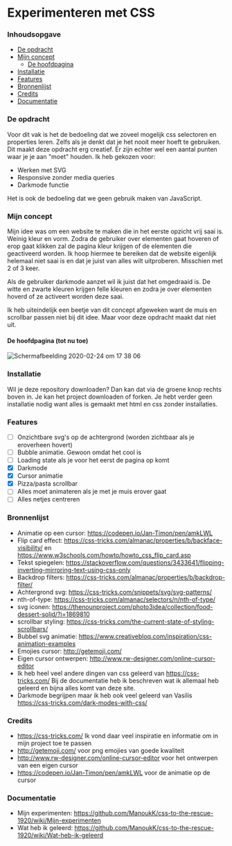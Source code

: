 # Experimenteren met CSS

### Inhoudsopgave 
* [De opdracht](#De-opdracht)
* [Mijn concept](#Mijn-concept)
   * [De hoofdpagina](#De-hoofdpagina-(tot-nu-toe))
* [Installatie](#Installatie)
* [Features](#Features)
* [Bronnenlijst](#Bronnenlijst)
* [Credits](#Credits)
* [Documentatie](#Documentatie)

### De opdracht 
Voor dit vak is het de bedoeling dat we zoveel mogelijk css selectoren en properties leren. Zelfs als je denkt dat je het nooit meer hoeft te gebruiken. Dit maakt deze opdracht erg creatief. Er zijn echter wel een aantal punten waar je je aan "moet" houden. Ik heb gekozen voor: 

- Werken met SVG
- Responsive zonder media queries
- Darkmode functie

Het is ook de bedoeling dat we geen gebruik maken van JavaScript.

### Mijn concept 
Mijn idee was om een website te maken die in het eerste opzicht vrij saai is. Weinig kleur en vorm. Zodra de gebruiker over elementen gaat hoveren of erop gaat klikken zal de pagina kleur krijgen of de elementen die geactiveerd worden. Ik hoop hiermee te bereiken dat de website eigenlijk helemaal niet saai is en dat je juist van alles wilt uitproberen. Misschien met 2 of 3 keer. 

Als de gebruiker darkmode aanzet wil ik juist dat het omgedraaid is. De witte en zwarte kleuren krijgen felle kleuren en zodra je over elementen hoverd of ze activeert worden deze saai.

Ik heb uiteindelijk een beetje van dit concept afgeweken want de muis en scrollbar passen niet bij dit idee. Maar voor deze opdracht maakt dat niet uit. 

#### De hoofdpagina (tot nu toe)
![Schermafbeelding 2020-02-24 om 17 38 06](https://user-images.githubusercontent.com/45541885/75171786-7ae18900-572c-11ea-8c2d-b9cdf49588f4.png)

### Installatie
Wil je deze repository downloaden? Dan kan dat via de groene knop rechts boven in. Je kan het project downloaden of forken. Je hebt verder geen installatie nodig want alles is gemaakt met html en css zonder installaties. 

### Features 
- [ ] Onzichtbare svg's op de achtergrond (worden zichtbaar als je eroverheen hovert)
- [ ] Bubble animatie. Gewoon omdat het cool is
- [ ] Loading state als je voor het eerst de pagina op komt
- [x] Darkmode 
- [x] Cursor animatie
- [x] Pizza/pasta scrollbar
- [ ] Alles moet animateren als je met je muis erover gaat
- [ ] Alles netjes centreren
 
### Bronnenlijst
- Animatie op een cursor: https://codepen.io/Jan-Timon/pen/amkLWL
- Flip card effect: https://css-tricks.com/almanac/properties/b/backface-visibility/ en https://www.w3schools.com/howto/howto_css_flip_card.asp
- Tekst spiegelen: https://stackoverflow.com/questions/3433641/flipping-inverting-mirroring-text-using-css-only
- Backdrop filters: https://css-tricks.com/almanac/properties/b/backdrop-filter/
- Achtergrond svg: https://css-tricks.com/snippets/svg/svg-patterns/
- nth-of-type: https://css-tricks.com/almanac/selectors/n/nth-of-type/
- svg iconen: https://thenounproject.com/photo3idea/collection/food-dessert-solid/?i=1869810
- scrollbar styling: https://css-tricks.com/the-current-state-of-styling-scrollbars/
- Bubbel svg animatie: https://www.creativebloq.com/inspiration/css-animation-examples
- Emojies cursor: http://getemoji.com/
- Eigen cursor ontwerpen: http://www.rw-designer.com/online-cursor-editor
- Ik heb heel veel andere dingen van css geleerd van https://css-tricks.com/ Bij de documentatie heb ik beschreven wat ik allemaal heb geleerd en bijna alles komt van deze site. 
- Darkmode begrijpen maar ik heb ook veel geleerd van Vasilis https://css-tricks.com/dark-modes-with-css/

### Credits
- https://css-tricks.com/ Ik vond daar veel inspiratie en informatie om in mijn project toe te passen
- http://getemoji.com/ voor png emojies van goede kwaliteit 
- http://www.rw-designer.com/online-cursor-editor voor het ontwerpen van een eigen cursor
- https://codepen.io/Jan-Timon/pen/amkLWL voor de animatie op de cursor

### Documentatie 
- Mijn experimenten: https://github.com/ManoukK/css-to-the-rescue-1920/wiki/Mijn-experimenten
- Wat heb ik geleerd: https://github.com/ManoukK/css-to-the-rescue-1920/wiki/Wat-heb-ik-geleerd
